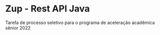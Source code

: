 # Zup - Rest API Java
Tarefa de processo seletivo para o programa de aceleração acadêmica sênior 2022

